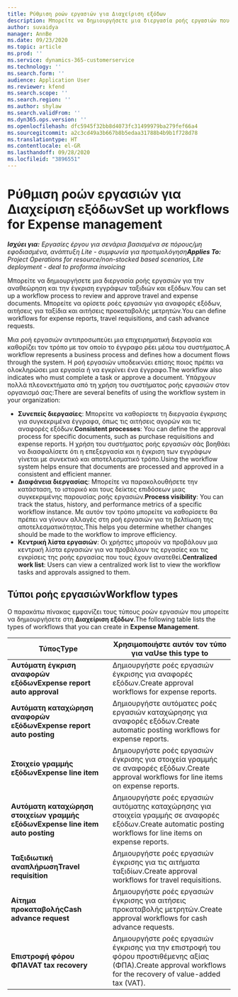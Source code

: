 ```yaml
---
title: Ρύθμιση ροών εργασιών για Διαχείριση εξόδων
description: Μπορείτε να δημιουργήσετε μια διεργασία ροής εργασιών που χρησιμοποιείται για την αναθεώρηση και την έγκριση εγγράφων ταξιδιών και εξόδων.
author: suvaidya
manager: AnnBe
ms.date: 09/23/2020
ms.topic: article
ms.prod: ''
ms.service: dynamics-365-customerservice
ms.technology: ''
ms.search.form: ''
audience: Application User
ms.reviewer: kfend
ms.search.scope: ''
ms.search.region: ''
ms.author: shylaw
ms.search.validFrom: ''
ms.dyn365.ops.version: ''
ms.openlocfilehash: dfc5945f32bb8d4073fc31499979ba279fef66a4
ms.sourcegitcommit: a2c3cd49a3b667b8b5edaa31788b4b9b1f728d78
ms.translationtype: HT
ms.contentlocale: el-GR
ms.lasthandoff: 09/28/2020
ms.locfileid: "3896551"
---
```

# <a name="set-up-workflows-for-expense-management"></a><span data-ttu-id="9d6b1-103">Ρύθμιση ροών εργασιών για Διαχείριση εξόδων</span><span class="sxs-lookup"><span data-stu-id="9d6b1-103">Set up workflows for Expense management</span></span>

<span data-ttu-id="9d6b1-104">_**Ισχύει για:** Εργασίες έργου για σενάρια βασισμένα σε πόρους/μη εφοδιασμένα, ανάπτυξη Lite - συμφωνία για προτιμολόγηση_</span><span class="sxs-lookup"><span data-stu-id="9d6b1-104">_**Applies To:** Project Operations for resource/non-stocked based scenarios, Lite deployment - deal to proforma invoicing_</span></span>

<span data-ttu-id="9d6b1-105">Μπορείτε να δημιουργήσετε μια διεργασία ροής εργασιών για την αναθεώρηση και την έγκριση εγγράφων ταξιδιών και εξόδων.</span><span class="sxs-lookup"><span data-stu-id="9d6b1-105">You can set up a workflow process to review and approve travel and expense documents.</span></span> <span data-ttu-id="9d6b1-106">Μπορείτε να ορίσετε ροές εργασιών για αναφορές εξόδων, αιτήσεις για ταξίδια και αιτήσεις προκαταβολής μετρητών.</span><span class="sxs-lookup"><span data-stu-id="9d6b1-106">You can define workflows for expense reports, travel requisitions, and cash advance requests.</span></span>

<span data-ttu-id="9d6b1-107">Μια ροή εργασιών αντιπροσωπεύει μια επιχειρηματική διεργασία και καθορίζει τον τρόπο με τον οποίο το έγγραφο ρέει μέσω του συστήματος.</span><span class="sxs-lookup"><span data-stu-id="9d6b1-107">A workflow represents a business process and defines how a document flows through the system.</span></span> <span data-ttu-id="9d6b1-108">Η ροή εργασιών υποδεικνύει επίσης ποιος πρέπει να ολοκληρώσει μια εργασία ή να εγκρίνει ένα έγγραφο.</span><span class="sxs-lookup"><span data-stu-id="9d6b1-108">The workflow also indicates who must complete a task or approve a document.</span></span> <span data-ttu-id="9d6b1-109">Υπάρχουν πολλά πλεονεκτήματα από τη χρήση του συστήματος ροής εργασιών στον οργανισμό σας:</span><span class="sxs-lookup"><span data-stu-id="9d6b1-109">There are several benefits of using the workflow system in your organization:</span></span>

- <span data-ttu-id="9d6b1-110">**Συνεπείς διεργασίες**: Μπορείτε να καθορίσετε τη διεργασία έγκρισης για συγκεκριμένα έγγραφα, όπως τις αιτήσεις αγορών και τις αναφορές εξόδων.</span><span class="sxs-lookup"><span data-stu-id="9d6b1-110">**Consistent processes**: You can define the approval process for specific documents, such as purchase requisitions and expense reports.</span></span> <span data-ttu-id="9d6b1-111">Η χρήση του συστήματος ροής εργασιών σάς βοηθάει να διασφαλίσετε ότι η επεξεργασία και η έγκριση των εγγράφων γίνεται με συνεκτικό και αποτελεσματικό τρόπο.</span><span class="sxs-lookup"><span data-stu-id="9d6b1-111">Using the workflow system helps ensure that documents are processed and approved in a consistent and efficient manner.</span></span>
- <span data-ttu-id="9d6b1-112">**Διαφάνεια διεργασίας**: Μπορείτε να παρακολουθήσετε την κατάσταση, το ιστορικό και τους δείκτες επιδόσεων μιας συγκεκριμένης παρουσίας ροής εργασιών.</span><span class="sxs-lookup"><span data-stu-id="9d6b1-112">**Process visibility**: You can track the status, history, and performance metrics of a specific workflow instance.</span></span> <span data-ttu-id="9d6b1-113">Με αυτόν τον τρόπο μπορείτε να καθορίσετε θα πρέπει να γίνουν αλλαγές στη ροή εργασιών για τη βελτίωση της αποτελεσματικότητας.</span><span class="sxs-lookup"><span data-stu-id="9d6b1-113">This helps you determine whether changes should be made to the workflow to improve efficiency.</span></span>
- <span data-ttu-id="9d6b1-114">**Κεντρική λίστα εργασιών**: Οι χρήστες μπορούν να προβάλουν μια κεντρική λίστα εργασιών για να προβάλουν τις εργασίες και τις εγκρίσεις της ροής εργασίας που τους έχουν ανατεθεί.</span><span class="sxs-lookup"><span data-stu-id="9d6b1-114">**Centralized work list**: Users can view a centralized work list to view the workflow tasks and approvals assigned to them.</span></span> 

## <a name="workflow-types"></a><span data-ttu-id="9d6b1-115">Τύποι ροής εργασιών</span><span class="sxs-lookup"><span data-stu-id="9d6b1-115">Workflow types</span></span>

<span data-ttu-id="9d6b1-116">Ο παρακάτω πίνακας εμφανίζει τους τύπους ροών εργασιών που μπορείτε να δημιουργήσετε στη **Διαχείριση εξόδων**.</span><span class="sxs-lookup"><span data-stu-id="9d6b1-116">The following table lists the types of workflows that you can create in **Expense Management**.</span></span>


|              <span data-ttu-id="9d6b1-117"><strong>Τύπος</strong></span><span class="sxs-lookup"><span data-stu-id="9d6b1-117"><strong>Type</strong></span></span>              |                   <span data-ttu-id="9d6b1-118"><strong>Χρησιμοποιήστε αυτόν τον τύπο για να</strong></span><span class="sxs-lookup"><span data-stu-id="9d6b1-118"><strong>Use this type to</strong></span></span>                   |
|-------------------------------------------------|-----------------------------------------------------------------------|
|   <span data-ttu-id="9d6b1-119"><strong>Αυτόματη έγκριση αναφορών εξόδων</strong></span><span class="sxs-lookup"><span data-stu-id="9d6b1-119"><strong>Expense report auto approval</strong></span></span> |            <span data-ttu-id="9d6b1-120">Δημιουργήστε ροές εργασιών έγκρισης για αναφορές εξόδων.</span><span class="sxs-lookup"><span data-stu-id="9d6b1-120">Create approval workflows for expense reports.</span></span>             |
|  <span data-ttu-id="9d6b1-121"><strong>Αυτόματη καταχώρηση αναφορών εξόδων</strong></span><span class="sxs-lookup"><span data-stu-id="9d6b1-121"><strong>Expense report auto posting</strong></span></span>   |        <span data-ttu-id="9d6b1-122">Δημιουργήστε αυτόματες ροές εργασιών καταχώρησης για αναφορές εξόδων.</span><span class="sxs-lookup"><span data-stu-id="9d6b1-122">Create automatic posting workflows for expense reports.</span></span>        |
|       <span data-ttu-id="9d6b1-123"><strong>Στοιχείο γραμμής εξόδων</strong></span><span class="sxs-lookup"><span data-stu-id="9d6b1-123"><strong>Expense line item</strong></span></span>        |     <span data-ttu-id="9d6b1-124">Δημιουργήστε ροές εργασιών έγκρισης για στοιχεία γραμμής σε αναφορές εξόδων.</span><span class="sxs-lookup"><span data-stu-id="9d6b1-124">Create approval workflows for line items on expense reports.</span></span>      |
| <span data-ttu-id="9d6b1-125"><strong>Αυτόματη καταχώρηση στοιχείων γραμμής εξόδων</strong></span><span class="sxs-lookup"><span data-stu-id="9d6b1-125"><strong>Expense line item auto posting</strong></span></span> | <span data-ttu-id="9d6b1-126">Δημιουργήστε ροές εργασιών αυτόματης καταχώρησης για στοιχεία γραμμής σε αναφορές εξόδων.</span><span class="sxs-lookup"><span data-stu-id="9d6b1-126">Create automatic posting workflows for line items on expense reports.</span></span> |
|       <span data-ttu-id="9d6b1-127"><strong>Ταξιδιωτική αναπλήρωση</strong></span><span class="sxs-lookup"><span data-stu-id="9d6b1-127"><strong>Travel requisition</strong></span></span>       |          <span data-ttu-id="9d6b1-128">Δημιουργήστε ροές εργασιών έγκρισης για τις αιτήματα ταξιδίων.</span><span class="sxs-lookup"><span data-stu-id="9d6b1-128">Create approval workflows for travel requisitions.</span></span>           |
|      <span data-ttu-id="9d6b1-129"><strong>Αίτημα προκαταβολής</strong></span><span class="sxs-lookup"><span data-stu-id="9d6b1-129"><strong>Cash advance request</strong></span></span>      |         <span data-ttu-id="9d6b1-130">Δημιουργήστε ροές εργασιών έγκρισης για αιτήσεις προκαταβολής μετρητών.</span><span class="sxs-lookup"><span data-stu-id="9d6b1-130">Create approval workflows for cash advance requests.</span></span>          |
|        <span data-ttu-id="9d6b1-131"><strong>Επιστροφή φόρου ΦΠΑ</strong></span><span class="sxs-lookup"><span data-stu-id="9d6b1-131"><strong>VAT tax recovery</strong></span></span>        | <span data-ttu-id="9d6b1-132">Δημιουργήστε ροές εργασιών έγκρισης για την επιστροφή του φόρου προστιθέμενης αξίας (ΦΠΑ).</span><span class="sxs-lookup"><span data-stu-id="9d6b1-132">Create approval workflows for the recovery of value-added tax (VAT).</span></span>  |
